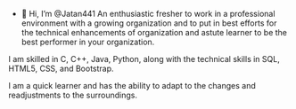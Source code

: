 - 👋 Hi, I’m @Jatan441
An enthusiastic fresher to work in a professional environment with a growing organization and to put in best efforts for the technical enhancements of organization and astute learner to be the best performer in your organization.

I am skilled in C, C++, Java, Python, along with the technical skills in SQL, HTML5, CSS, and Bootstrap.

I am a quick learner and has the ability to adapt to the changes and readjustments to the surroundings.
<!---
Jatan441/Jatan441 is a ✨ special ✨ repository because its `README.md` (this file) appears on your GitHub profile.
You can click the Preview link to take a look at your changes.
--->

